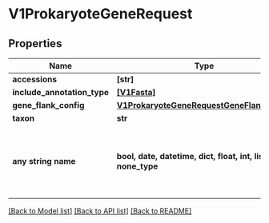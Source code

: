# V1ProkaryoteGeneRequest


## Properties
Name | Type | Description | Notes
------------ | ------------- | ------------- | -------------
**accessions** | **[str]** |  | [optional] 
**include_annotation_type** | [**[V1Fasta]**](V1Fasta.md) |  | [optional] 
**gene_flank_config** | [**V1ProkaryoteGeneRequestGeneFlankConfig**](V1ProkaryoteGeneRequestGeneFlankConfig.md) |  | [optional] 
**taxon** | **str** |  | [optional] 
**any string name** | **bool, date, datetime, dict, float, int, list, str, none_type** | any string name can be used but the value must be the correct type | [optional]

[[Back to Model list]](../README.md#documentation-for-models) [[Back to API list]](../README.md#documentation-for-api-endpoints) [[Back to README]](../README.md)


